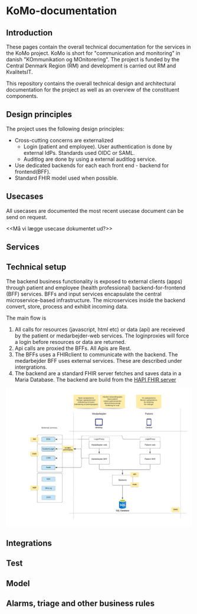 # KoMo-documentation

## Introduction

These pages contain the overall technical documentation for the services in the KoMo project. KoMo is short for "communication and monitoring" in danish "KOmmunikation og MOnitorering". 
The project is funded by the Central Denmark Region (RM) and development is carried out RM and KvalitetsIT.

This repository contains the overall technical design and architectural documentation for the project as well as an overview of the constituent components.


## Design principles
The project uses the following design principles:

* Cross-cutting concerns are externalized 
  - Login (patient and employee). User authentication is done by external IdPs. Standards used OIDC or SAML.
  - Auditlog are done by using a external auditlog service.
* Use dedicated backends for each each front end - backend for frontend(BFF).
* Standard FHIR model used when possible.


## Usecases
All usecases are documented the most recent usecase document can be send on request.

<<Må vi lægge usecase dokumentet ud?>>


## Services

## Technical setup

The backend business functionality is exposed to external clients (apps) through patient and employee (health professional) backend-for-frontend (BFF) services. BFFs and input services encapsulate the central microservice-based infrastructure. The microservices inside the backend convert, store, process and exhibit incoming data. 

The main flow is
1. All calls for resources (javascript, html etc) or data (api) are receieved by the patient or medarbejder-web services. The loginproxies will force a login before resources or data are returned. 
2. Api calls are proxied the BFFs. All Apis are Rest. 
3. The BFFs uses a FHIRclient to communicate with the backend. The medarbejder BFF uses external services. These are described under intergrations.
4. The backend are a standard FHIR server fetches and saves data in a Maria Database. The backend are build from the [HAPI FHIR server](https://hapifhir.io/)

![Overall business architecture](images/services.png)





## Integrations

## Test


## Model


## Alarms, triage and other business rules



